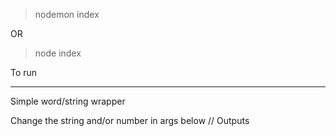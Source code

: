 > nodemon index

OR

> node index

To run

---
Simple word/string wrapper

Change the string and/or number in args below // Outputs